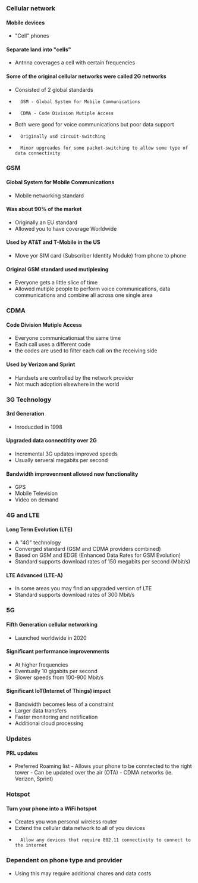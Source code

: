### Cellular network

#### Mobile devices
- "Cell" phones

#### Separate land into "cells"
- Antnna coverages a cell with certain frequencies

#### Some of the original cellular networks were called 2G networks
- Consisted of 2 global standards
-		GSM - Global System for Mobile Communications
-		CDMA - Code Division Mutiple Access
-	Both were good for voice communications but poor data support
-		Originally usd circuit-switching
-		Minor upgreades for some packet-switching to allow some type of data connectivity

### GSM 

#### Global System for Mobile Communications
- Mobile networking standard

#### Was about 90% of the market
- Originally an EU standard
- Allowed you to have coverage Worldwide

#### Used by AT&T and T-Mobile in the US
- Move yor SIM card (Subscriber Identity Module) from phone to phone

#### Original GSM standard used mutiplexing
- Everyone gets a little slice of time
- Allowed mutiple people to perform voice communications, data communications and combine all across one single area

### CDMA

#### Code Division Mutiple Access
- Everyone communicationsat the same time
-  Each call uses a different code
-  the codes are used to filter each call on the receiving side

#### Used by Verizon and Sprint
- Handsets are controlled by the network provider
- Not much adoption elsewhere in the world

### 3G Technology

#### 3rd Generation
- Inroducded in 1998

#### Upgraded data connectitity over 2G
- Incremental 3G updates improved speeds
- Usually serveral megabits per second

#### Bandwidth improvenment allowed new functionality
- GPS
- Mobile Television
- Video on demand

### 4G and LTE

#### Long Term Evolution (LTE)
- A "4G" technology
- Converged standard (GSM and CDMA providers combined)
- Based on GSM and EDGE (Enhanced Data Rates for GSM Evolution)
- Standard supports download rates of 150 megabits per second (Mbit/s)

#### LTE Advanced (LTE-A)
- In some areas you may find an upgraded version of LTE
- Standard supports download rates of 300 Mbit/s

### 5G

#### Fifth Generation cellular networking
- Launched worldwide in 2020

#### Significant performance improvenments
- At higher frequencies
- Eventually 10 gigabits per second
- Slower speeds from 100-900 Mbit/s

#### Significant IoT(Internet of Things) impact
- Bandwidth becomes less of a constraint
- Larger data transfers
- Faster monitoring and notification
- Additional cloud processing

### Updates

#### PRL updates
- Preferred Roaming list
		- Allows your phone to be conntected to the right tower
			- Can be updated over the air (OTA)
			- CDMA networks (ie. Verizon, Sprint)

### Hotspot

#### Turn your phone into a WiFi hotspot
- Creates you won personal wireless router
- Extend the cellular data network to all of you devices 
-		Allow any devices that require 802.11 connectivity to connect to the internet

### Dependent on phone type and provider
- Using this may require additional chares and data costs
